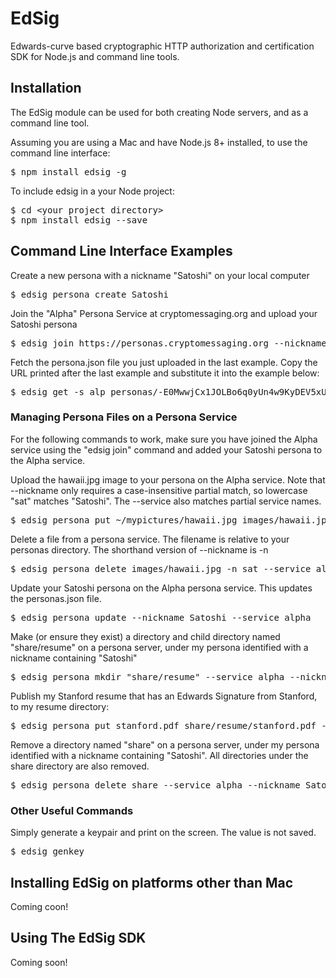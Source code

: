 # EdSig

Edwards-curve based cryptographic HTTP authorization and certification SDK for Node.js and command line tools.

## Installation

The EdSig module can be used for both creating Node servers, and as a command line tool.

Assuming you are using a Mac and have Node.js 8+ installed, to use the command line interface:
<pre>
$ npm install edsig -g
</pre>

To include edsig in a your Node project:
<pre>
$ cd &lt;your project directory&gt;
$ npm install edsig --save
</pre>


## Command Line Interface Examples

Create a new persona with a nickname "Satoshi" on your local computer
<pre>
$ edsig persona create Satoshi
</pre>

Join the "Alpha" Persona Service at cryptomessaging.org and upload your Satoshi persona
<pre>
$ edsig join https://personas.cryptomessaging.org --nickname Satoshi
</pre>

Fetch the persona.json file you just uploaded in the last example.  Copy the URL printed after the last example and substitute it into the example below:
<pre>
$ edsig get -s alp personas/-E0MwwjCx1JOLBo6q0yUn4w9KyDEV5xUdBUiPy-k8hI/persona.json persona.json > persona.json.edsig
</pre>


### Managing Persona Files on a Persona Service

For the following commands to work, make sure you have joined the Alpha service using the "edsig join" command and added your Satoshi persona to the Alpha service.

Upload the hawaii.jpg image to your persona on the Alpha service.  Note that --nickname only requires a case-insensitive partial match, so lowercase "sat" matches "Satoshi".  The --service also matches partial service names.
<pre>
$ edsig persona put ~/mypictures/hawaii.jpg images/hawaii.jpg --nickname sat --service alpha
</pre>

Delete a file from a persona service.  The filename is relative to your personas directory.  The shorthand version of --nickname is -n
<pre>
$ edsig persona delete images/hawaii.jpg -n sat --service alp
</pre>

Update your Satoshi persona on the Alpha persona service.  This updates the personas.json file.
<pre>
$ edsig persona update --nickname Satoshi --service alpha
</pre>

Make (or ensure they exist) a directory and child directory named "share/resume" on a persona server, under my persona identified with a nickname containing "Satoshi"
<pre>
$ edsig persona mkdir "share/resume" --service alpha --nickname Satoshi
</pre>

Publish my Stanford resume that has an Edwards Signature from Stanford, to my resume directory:
<pre>
$ edsig persona put stanford.pdf share/resume/stanford.pdf --content-sig stanford.pdf.sig -n sat -s alp
</pre>

Remove a directory named "share" on a persona server, under my persona identified with a nickname containing "Satoshi".  All directories under the share directory are also removed.
<pre>
$ edsig persona delete share --service alpha --nickname Satoshi
</pre>


### Other Useful Commands

Simply generate a keypair and print on the screen.  The value is not saved.
<pre>
$ edsig genkey
</pre>

## Installing EdSig on platforms other than Mac

Coming coon!

## Using The EdSig SDK

Coming soon!
